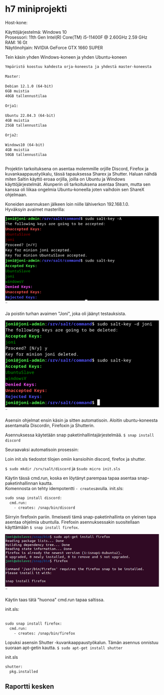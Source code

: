 # h7 miniprojekti #

Host-kone:

Käyttöjärjestelmä: Windows 10  
Prosessori: 11th Gen Intel(R) Core(TM) i5-11400F @ 2.60GHz   2.59 GHz  
RAM: 16 Gt  
Näytönohjain: NVIDIA GeForce GTX 1660 SUPER  


Tein käsin yhden Windows-koneen ja yhden Ubuntu-koneen
```
Ympäristö koostuu kahdesta orja-koneesta ja yhdestä master-koneesta

Master:

Debian 12.1.0 (64-bit)
6GB muistia
40GB tallennustilaa

Orja1:

Ubuntu 22.04.3 (64-bit)
4GB muistia
25GB tallennustilaa

Orja2:

Windows10 (64-bit)
4GB muistia
50GB tallennustilaa


```

Projektin tarkoituksena on asentaa molemmille orjille Discord, Firefox ja kuvankaappaustyökalu, tässä tapauksessa Sharex ja Shutter. Haluan nähdä miten Saltin käyttö eroaa orjilla, joilla on Ubuntu ja Windows käyttöjärjestelmät. Alunperin oli tarkoituksena asentaa Steam, mutta sen kanssa oli liikaa ongelmia Ubuntu-koneella joten vaihdoin sen ShareX ohjelmaan. 

Koneiden asennuksen jälkeen loin niille lähiverkon 192.168.1.0.  
Hyväksyin avaimet masterilla:  

![alt text](https://github.com/faltjon/infra-as-code/blob/main/h7/kuvat/1-avaimet.png " ")¨

Ja poistin turhan avaimen "Joni", joka oli jäänyt testauksista.

![alt text](https://github.com/faltjon/infra-as-code/blob/main/h7/kuvat/2-poisto.png " ")¨

Asensin ohjelmat ensin käsin ja sitten automatisoin. Aloitin ubuntu-koneesta asentamalla Discordin, Firefoxin ja Shutterin.

Asennuksessa käytetään snap paketinhallintajärjestelmää. `$ snap install discord`  

Seuraavaksi automatisoin prosessin:

Loin init.sls tiedostot tilojen omiin kansioihin discord, firefox ja shutter.

`$ sudo mkdir /srv/salt/discord` ja `$sudo micro init.sls`

Käytin tässä cmd.run, koska en löytänyt parempaa tapaa asentaa snap-paketinhallinnan kautta.  
Komennosta on tehty idempotentti `- creates`avulla.
init.sls:

```
sudo snap install discord:
  cmd.run:
    - creates: /snap/bin/discord
```

Siirryin firefoxin pariin. Ilmeisesti tämä snap-paketinhallinta on yleinen tapa asentaa ohjelmia ubuntulla. Firefoxin asennuksessakin suositellaan käyttämään `$ snap install firefox`.  

![alt text](https://github.com/faltjon/infra-as-code/blob/main/h7/kuvat/5-firefox.png " ")¨

Käytin taas tätä "huonoa" cmd.run tapaa saltissa.

init.sls:

```

sudo snap install firefox:
  cmd.run:
    - creates: /snap/bin/firefox
``` 

Lopuksi asensin Shutter -kuvankaappaustyökalun. Tämän asennus onnistuu suoraan apt-getin kautta. `$ sudo apt-get install shutter`

init.sls

```
shutter:
  pkg.installed
```



## Raportti kesken ##

